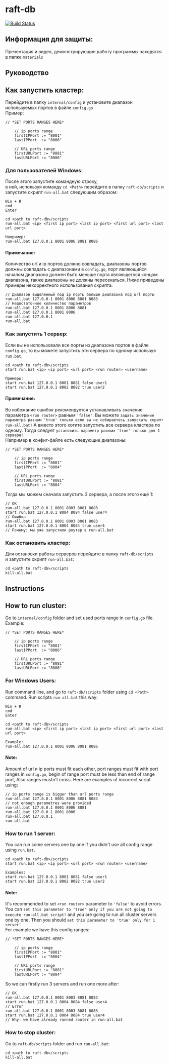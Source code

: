 # raft-db 
[![Build Status](https://travis-ci.org/AndreyBMWX6/raft-db.svg?branch=master)](https://travis-ci.org/AndreyBMWX6/raft-db)
## Информация для защиты:
Презентация и видео, демонстрирующие работу программы находятся в папке `materials`

## Руководство
## Как запустить кластер:
Перейдите в папку `internal/config` и установите диапазон используемых портов в файле `config.go`  
Пример:  
```
// *SET PORTS RANGES HERE*

	// ip ports range
	firstIPPort := "8001"
	lastIPPort  := "8006"

	// URL ports range
	firstURLPort := "8081"
	lastURLPort := "8086"
```

### Для пользователей Windows:
После этого запустите командную строку,  
в ней, используя команду `cd <Path>` перейдите в папку `raft-db/scripts` 
и запустите скрипт `run-all.bat` следующим образом:  
```
Win + R
cmd
Enter

cd <path to raft-db>/scripts
run-all.bat <ip> <first ip port> <last ip port> <first url port> <last url port>

Например:
run-all.bat 127.0.0.1 8001 8006 8081 8086
```

#### Примечание:
Количество url и ip портов должно совпадать, диапазоны портов должны совпадать с диапазонами в `config.go`,
порт являющийся началом диапазона должен быть меньше порта являющегося концом диапазона, 
также диапазоны не должны пересекаться. 
Ниже приведены примеры некорректного использования скрипта: 
```
// Диапазон выделенный под ip порты больше диапазона под url порты
run-all.bat 127.0.0.1 8001 8006 8081 8083
// Недостаточное количество параметров
run-all.bat 127.0.0.1 8001 8006 8081
run-all.bat 127.0.0.1 8001 8006
run-all.bat 127.0.0.1
run-all.bat
```

### Как запустить 1 сервер:
Если вы не использовали все порты из диапазона портов в файле `config.go`,
то вы можете запустить эти сервера по одному используя `run.bat`.
```
cd <path to raft-db>/scripts
start run.bat <ip> <ip port> <url port> <run router> <username>

Примеры:
start run.bat 127.0.0.1 8001 8081 false user1
start run.bat 127.0.0.1 8002 8082 true user2
```

#### Примечание:
Во избежание ошибок рекомендуется устанавливать значение параметра `<run router>` равным `'false'`.
Вы можете `задать значение параметра равным 'true' только если вы не собираетесь запускать скрипт run-all.bat!`
А вместо этого хотите запустить все сервера кластера по одному. 
Тогда следует `установить параметр равным 'true' только для 1 сервера!`  
Например в конфиг-файле есть следующие диапазоны:
```
// *SET PORTS RANGES HERE*

	// ip ports range
	firstIPPort := "8001"
	lastIPPort  := "8004"

	// URL ports range
	firstURLPort := "8081"
	lastURLPort := "8084"
```
Тогда мы можем сначала запустить 3 сервера, а после этого ещё 1:
```
// OK
run-all.bat 127.0.0.1 8001 8003 8081 8083
start run.bat 127.0.0.1 8004 8084 false user4
// Ошибка
run-all.bat 127.0.0.1 8001 8003 8081 8083
start run.bat 127.0.0.1 8004 8084 true user4 
// Почему: мы уже запустили роутер в run-all.bat
```

### Как остановить кластер:
Для остановки работы серверов перейдите в папку `raft-db/scripts`  
и запустите скрипт `run-all.bat`:
```
cd <path to raft-db>/scripts
kill-all.bat
```  

## Instructions
## How to run cluster:
Go to `internal/config` folder and set used ports range in `config.go` file.  
Example:  
```
// *SET PORTS RANGES HERE*

	// ip ports range
	firstIPPort := "8001"
	lastIPPort  := "8006"

	// URL ports range
	firstURLPort := "8081"
	lastURLPort := "8086"
```

### For Windows Users:
Run command line, and go to `raft-db/scripts` folder using `cd <Path>` command.
Run scripts `run-all.bat` this way:  
```
Win + R
cmd
Enter

cd <path to raft-db>/scripts
run-all.bat <ip> <first ip port> <last ip port> <first url port> <last url port>

Example:
run-all.bat 127.0.0.1 8001 8006 8081 8086
```

#### Note:
Amount of url и ip ports must fit each other, port ranges must fit with port ranges in `config.go`,
begin of range port must be less than end of range port, 
Also ranges mustn't cross. 
Here are examples of incorrect script using: 
```
// ip ports range is bigger than url ports range
run-all.bat 127.0.0.1 8001 8006 8081 8083
// not enough parametres were provided
run-all.bat 127.0.0.1 8001 8006 8081
run-all.bat 127.0.0.1 8001 8006
run-all.bat 127.0.0.1
run-all.bat
```

### How to run 1 server:
You can run some servers one by one if you didn't use all config range using `run.bat`.
```
cd <path to raft-db>/scripts
start run.bat <ip> <ip port> <url port> <run router> <username>

Examples:
start run.bat 127.0.0.1 8001 8081 false user1
start run.bat 127.0.0.1 8002 8082 true user2
```

#### Note:
It's recommended to set `<run router>` parameter to `'false'` to avoid errors.
You can `set this parameter to 'true' only if you are not going to execute run-all.bat script!`
and you are going to run all cluster servers one by one. 
Then you should `set this parameter to 'true' only for 1 server!`  
For example we have this config ranges:
```
// *SET PORTS RANGES HERE*

	// ip ports range
	firstIPPort := "8001"
	lastIPPort  := "8004"

	// URL ports range
	firstURLPort := "8081"
	lastURLPort := "8084"
```
So we can firstly run 3 servers and run one more after:
```
// OK
run-all.bat 127.0.0.1 8001 8003 8081 8083
start run.bat 127.0.0.1 8004 8084 false user4
// Error
run-all.bat 127.0.0.1 8001 8003 8081 8083
start run.bat 127.0.0.1 8004 8084 true user4 
// Why: we have already runned router in run-all.bat
```

### How to stop cluster:
Go to `raft-db/scripts` folder and run `run-all.bat`:
```
cd <path to raft-db>/scripts
kill-all.bat
```  

